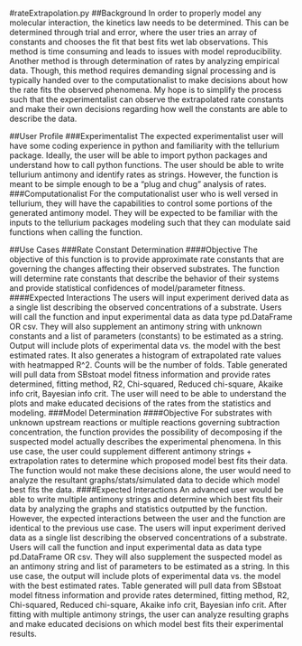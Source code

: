 #rateExtrapolation.py
##Background
	In order to properly model any molecular interaction, the kinetics law needs to be determined. This can be determined through trial and error, where the user tries an array of constants and chooses the fit that best fits wet lab observations. This method is time consuming and leads to issues with model reproducibility. Another method is through determination of rates by analyzing empirical data. Though, this method requires demanding signal processing and is typically handed over to the computationalist to make decisions about how the rate fits the observed phenomena. My hope is to simplify the process such that the experimentalist can observe the extrapolated rate constants and make their own decisions regarding how well the constants are able to describe the data. 

##User Profile
###Experimentalist
	The expected experimentalist user will have some coding experience in python and familiarity with the tellurium package. Ideally, the user will be able to import python packages and understand how to call python functions. The user should be able to write tellurium antimony and identify rates as strings. However, the function is meant to be simple enough to be a “plug and chug” analysis of rates. 
###Computationalist
	For the computationalist user who is well versed in tellurium, they will have the capabilities to control some portions of the generated antimony model. They will be expected to be familiar with the inputs to the tellurium packages modeling such that they can modulate said functions when calling the function. 




##Use Cases
###Rate Constant Determination
####Objective
	The objective of this function is to provide approximate rate constants that are governing the changes affecting their observed substrates. The function will determine rate constants that describe the behavior of their systems and provide statistical confidences of model/parameter fitness.  
####Expected Interactions
The users will input experiment derived data as a single list describing the observed concentrations of a substrate. Users will call the function and input experimental data as data type pd.DataFrame OR csv. They will also supplement an antimony string with unknown constants and a list of parameters (constants) to be estimated as a string. Output will include plots of experimental data vs. the model with the best estimated rates. It also generates a histogram of extrapolated rate values with heatmapped R^2. Counts will be the number of folds.  Table generated will pull data from SBstoat model fitness information and provide rates determined, fitting method, R2,  Chi-squared, Reduced chi-square, Akaike info crit, Bayesian info crit. The user will need to be able to understand the plots and make educated decisions of the rates from the statistics and modeling. 
###Model Determination
####Objective
For substrates with unknown upstream reactions or multiple reactions governing subtraction concentration, the function provides the possibility of decomposing if the suspected model actually describes the experimental phenomena. In this use case, the user could supplement different antimony strings + extrapolation rates to determine which proposed model best fits their data. The function would not make these decisions alone, the user would need to analyze the resultant graphs/stats/simulated data to decide which model best fits the data. 
####Expected Interactions
An advanced user would be able to write multiple antimony strings and determine which best fits their data by analyzing the graphs and statistics outputted by the function. However, the expected interactions between the user and the function are identical to the previous use case. The users will input experiment derived data as a single list describing the observed concentrations of a substrate. Users will call the function and input experimental data as data type pd.DataFrame OR csv. They will also supplement the suspected model as an antimony string and list of parameters to be estimated as a string. In this use case, the output will include plots of experimental data vs. the model with the best estimated rates. Table generated will pull data from SBstoat model fitness information and provide rates determined, fitting method, R2, Chi-squared, Reduced chi-square, Akaike info crit, Bayesian info crit. After fitting with multiple antimony strings, the user can analyze resulting graphs and make educated decisions on which model best fits their experimental results.
